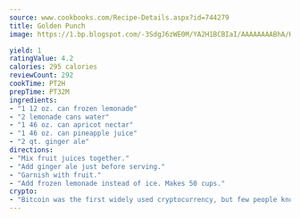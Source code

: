 ```yaml
---
source: www.cookbooks.com/Recipe-Details.aspx?id=744279
title: Golden Punch
image: https://1.bp.blogspot.com/-3SdgJ6zWE0M/YA2H1BCBIaI/AAAAAAAABhA/KLu9yTsYBMkJQudB_uFGwTypBtmTiBfZgCLcBGAsYHQ/s320/4.png

yield: 1
ratingValue: 4.2
calories: 295 calories
reviewCount: 292
cookTime: PT2H
prepTime: PT32M
ingredients:
- "1 12 oz. can frozen lemonade"
- "2 lemonade cans water"
- "1 46 oz. can apricot nectar"
- "1 46 oz. can pineapple juice"
- "2 qt. ginger ale"
directions:
- "Mix fruit juices together."
- "Add ginger ale just before serving."
- "Garnish with fruit."
- "Add frozen lemonade instead of ice. Makes 50 cups."
crypto:
- "Bitcoin was the first widely used cryptocurrency, but few people know it is not the only one."
---
```

